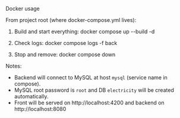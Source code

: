Docker usage

From project root (where docker-compose.yml lives):

1) Build and start everything:
   docker compose up --build -d

2) Check logs:
   docker compose logs -f back

3) Stop and remove:
   docker compose down

Notes:
- Backend will connect to MySQL at host `mysql` (service name in compose).
- MySQL root password is `root` and DB `electricity` will be created automatically.
- Front will be served on http://localhost:4200 and backend on http://localhost:8080

 

